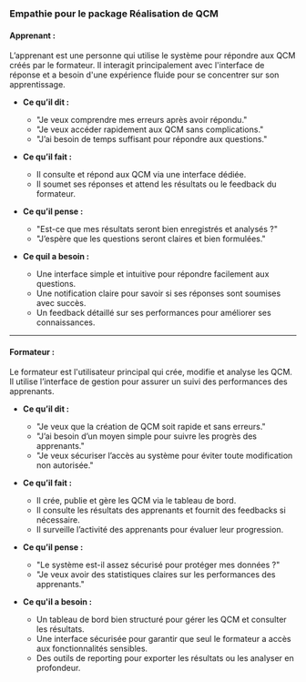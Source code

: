 ### Empathie pour le package **Réalisation de QCM**

#### **Apprenant :**  
L’apprenant est une personne qui utilise le système pour répondre aux QCM créés par le formateur. Il interagit principalement avec l'interface de réponse et a besoin d'une expérience fluide pour se concentrer sur son apprentissage.

- **Ce qu’il dit :**  
  - "Je veux comprendre mes erreurs après avoir répondu."  
  - "Je veux accéder rapidement aux QCM sans complications."  
  - "J’ai besoin de temps suffisant pour répondre aux questions."  

- **Ce qu’il fait :**  
  - Il consulte et répond aux QCM via une interface dédiée.  
  - Il soumet ses réponses et attend les résultats ou le feedback du formateur.  

- **Ce qu’il pense :**  
  - "Est-ce que mes résultats seront bien enregistrés et analysés ?"  
  - "J’espère que les questions seront claires et bien formulées."  

- **Ce quil a besoin :**  
  - Une interface simple et intuitive pour répondre facilement aux questions.  
  - Une notification claire pour savoir si ses réponses sont soumises avec succès.  
  - Un feedback détaillé sur ses performances pour améliorer ses connaissances.  

---

#### **Formateur :**  
Le formateur est l'utilisateur principal qui crée, modifie et analyse les QCM. Il utilise l’interface de gestion pour assurer un suivi des performances des apprenants.

- **Ce qu’il dit :**  
  - "Je veux que la création de QCM soit rapide et sans erreurs."  
  - "J’ai besoin d’un moyen simple pour suivre les progrès des apprenants."  
  - "Je veux sécuriser l’accès au système pour éviter toute modification non autorisée."  

- **Ce qu’il fait :**  
  - Il crée, publie et gère les QCM via le tableau de bord.  
  - Il consulte les résultats des apprenants et fournit des feedbacks si nécessaire.  
  - Il surveille l’activité des apprenants pour évaluer leur progression.  

- **Ce qu’il pense :**  
  - "Le système est-il assez sécurisé pour protéger mes données ?"  
  - "Je veux avoir des statistiques claires sur les performances des apprenants."  

- **Ce qu'il a besoin :**  
  - Un tableau de bord bien structuré pour gérer les QCM et consulter les résultats.  
  - Une interface sécurisée pour garantir que seul le formateur a accès aux fonctionnalités sensibles.  
  - Des outils de reporting pour exporter les résultats ou les analyser en profondeur.  
